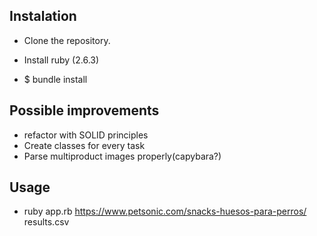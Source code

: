 ## Instalation

- Clone the repository.
- Install ruby (2.6.3)

- $ bundle install

## Possible improvements

- refactor with SOLID principles
- Create classes for every task
- Parse multiproduct images properly(capybara?)

## Usage
- ruby app.rb https://www.petsonic.com/snacks-huesos-para-perros/ results.csv
